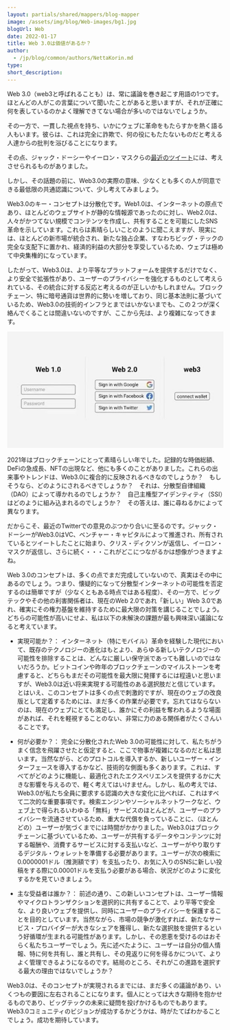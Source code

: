 ```yaml
---
layout: partials/shared/mappers/blog-mapper
image: /assets/img/blog/Web-images/bg1.jpg
blogUrl: Web
date: 2022-01-17
title: Web 3.0は価値があるか？
author:
  - /jp/blog/common/authors/NettaKorin.md
type:
short_description:
---
```




Web 3.0（web3と呼ばれることも）は、常に議論を巻き起こす用語の1つです。ほとんどの人がこの言葉について聞いたことがあると思いますが、それが正確に何を表しているのかよく理解できてない場合が多いのではないでしょうか。

その一方で、一貫した視点を持ち、いかにウェブに革命をもたらすかを熱く語る人もいます。彼らは、これは完全に詐欺で、何の役にもたたないものだと考える人達からの批判を浴びることになります。

その点、ジャック・ドーシーやイーロン・マスクらの[最近のツイート](https://www.theverge.com/2021/12/21/22848162/jack-dorsey-web3-criticism-a16z-ownership-venture-capital-twitter)には、考えさせられるものがありました。

しかし、その話題の前に、Web3.0の実際の意味、少なくとも多くの人が同意できる最低限の共通認識について、少し考えてみましょう。

Web3.0のキー・コンセプトは分散化です。Web1.0は、インターネットの原点であり、ほとんどのウェブサイトが静的な情報源であったのに対し、Web2.0は、人々がかつてない規模でコンテンツを作成し、共有することを可能にしたSNS革命を示しています。これらは素晴らしいことのように聞こえますが、現実には、ほとんどの新市場が統合され、新たな独占企業、すなわちビッグ・テックの完全な支配下に置かれ、経済的利益の大部分を享受しているため、ウェブは極めて中央集権的になっています。

したがって、Web3.0は、より平等なプラットフォームを提供するだけでなく、より安全で拡張性があり、ユーザーのプライバシーを強化するものとして考えられている、その統合に対する反応と考えるのが正しいかもしれません。ブロックチェーン、特に暗号通貨は世界的に勢いを増しており、同じ基本法則に基づいているため、Web3.0の技術的インフラとまではいかないまでも、この２つが深く絡んでくることは間違いないのですが、ここから先は、より複雑になってきます。

![](/assets/img/blog/Web-images/image123.jpg)

2021年はブロックチェーンにとって素晴らしい年でした。記録的な時価総額、DeFiの急成長、NFTの出現など、他にも多くのことがありました。これらの出来事やトレンドは、Web3.0に複合的に反映されるべきなのでしょうか？　もしそうなら、どのようにされるべきでしょうか？　それは、分散型自律組織（DAO）によって導かれるのでしょうか？　自己主権型アイデンティティ（SSI）はどのように組み込まれるのでしょうか？　その答えは、誰に尋ねるかによって異なります。

だからこそ、最近のTwitterでの意見のぶつかり合いに至るのです。ジャック・ドーシーがWeb3.0はVC、ベンチャー・キャピタルによって推進され、所有されているとツイートしたことに始まり、クリス・ディクソンが返信し、イーロン・マスクが返信し、さらに続く・・・これがどこにつながるかは想像がつきますよね。

Web 3.0のコンセプトは、多くの点でまだ完成していないので、真実はその中にあるのでしょう。つまり、懐疑的になって分散型インターネットの可能性を否定するのは簡単ですが（少なくともある時点ではある程度）、その一方で、ビッグテックやその他の利害関係者は、現在のWeb 2.0であれ「新しい」Web 3.0であれ、確実にその権力基盤を維持するために最大限の対策を講じることでしょう。どちらの可能性が高いにせよ、私は以下の未解決の課題が最も興味深い議論になると考えています。

-   実現可能か？： インターネット（特にモバイル）革命を経験した現代において、既存のテクノロジーの進化はもとより、あらゆる新しいテクノロジーの可能性を排除することは、どんなに厳しい保守派であっても難しいのではないだろうか。ビットコインや昨年のブロックチェーンのマイルストーンを考慮すると、どちらもまだその可能性を最大限に発揮するには程遠いと思いますが、Web3.0は近い将来実現する可能性のある選択肢だと信じています。とはいえ、このコンセプトは多くの点で刺激的ですが、現在のウェブの改良版として定着するためには、まだ多くの作業が必要です。忘れてはならないのは、現在のウェブにとても満足し、誰かにその利益を奪われるような場面があれば、それを軽視することのない、非常に力のある関係者がたくさんいることです。

-   何が必要か？： 完全に分散化されたWeb 3.0の可能性に対して、私たちがうまく信念を飛躍させたと仮定すると、ここで物事が複雑になるのだと私は思います。当然ながら、どのプロトコルを導入するか、新しいユーザー・インターフェースを導入するかなど、技術的な側面も多くあります。これは、すべてがどのように機能し、最適化されたエクスペリエンスを提供するかに大きな影響を与えるので、軽く考えてはいけません。しかし、私の考えでは、Web3.0が私たち全員に要求する認識の大きな変化に比べれば、これはすべて二次的な重要事項です。検索エンジンやソーシャルネットワークなど、ウェブ上で得られるいわゆる「無料」サービスのほとんどが、ユーザーのプライバシーを流通させているため、重大な代償を負っていることに、（ほとんどの）ユーザーが気づくまでには時間がかかりました。Web3.0はブロックチェーンに基づいているため、ユーザーが共有するデータやコンテンツに対する報酬や、消費するサービスに対する支払いなど、ユーザーがやり取りするデジタル・ウォレットを準備する必要があります。ユーザーが次の検索に0.0000001ドル（推測額です）を支払ったり、お気に入りのSNSに新しい投稿をする際に0.00001ドルを支払う必要がある場合、状況がどのように変化するかを見ていきましょう。

-   主な受益者は誰か？： 前述の通り、この新しいコンセプトは、ユーザー情報やマイクロトランザクションを選択的に共有することで、より平等で安全な、より良いウェブを提供し、同時にユーザーのプライバシーを保護することを目的としています。当然ながら、市場の競争が激化すれば、新たなサービス・プロバイダーが大きなシェアを獲得し、新たな選択肢を提供するという好循環が生まれる可能性があります。しかし、その恩恵を受けるのはおそらく私たちユーザーでしょう。先に述べたように、ユーザーは自分の個人情報、特に何を共有し、誰と共有し、その見返りに何を得るかについて、よりよく管理できるようになるのです。結局のところ、それがこの進路を選択する最大の理由ではないでしょうか？

Web3.0は、そのコンセプトが実現されるまでには、まだ多くの議論があり、いくつもの要因に左右されることになります。個人にとっては大きな期待を抱かせるものであり、ビッグテックの未来に疑問を投げかけるものでもあります。 Web3.0コミュニティのビジョンが成功するかどうかは、時がたてばわかることでしょう。成功を期待しています。
